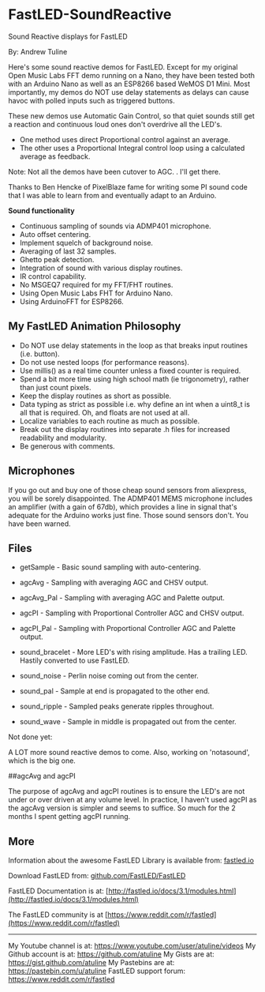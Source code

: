 # FastLED-SoundReactive

Sound Reactive displays for FastLED

By: Andrew Tuline


Here's some sound reactive demos for FastLED. Except for my original Open Music
Labs FFT demo running on a Nano, they have been tested both with an Arduino Nano
as well as an ESP8266 based WeMOS D1 Mini. Most importantly, my demos do NOT use
delay statements as delays can cause havoc with polled inputs such as triggered
buttons.

These new demos use Automatic Gain Control, so that quiet sounds still get a reaction
and continuous loud ones don't overdrive all the LED's.

* One method uses direct Proportional control against an average.
* The other uses a Proportional Integral control loop using a calculated average
  as feedback.

Note: Not all the demos have been cutover to AGC. . I'll get there.


Thanks to Ben Hencke of PixelBlaze fame for writing some PI sound code that I was
able to learn from and eventually adapt to an Arduino.



**Sound functionality**
- Continuous sampling of sounds via ADMP401 microphone.
- Auto offset centering.
- Implement squelch of background noise.
- Averaging of last 32 samples.
- Ghetto peak detection.
- Integration of sound with various display routines.
- IR control capability.
- No MSGEQ7 required for my FFT/FHT routines.
- Using Open Music Labs FHT for Arduino Nano.
- Using ArduinoFFT for ESP8266.


## My FastLED Animation Philosophy

- Do NOT use delay statements in the loop as that breaks input routines (i.e. button).
- Do not use nested loops (for performance reasons).
- Use millis() as a real time counter unless a fixed counter is required.
- Spend a bit more time using high school math (ie trigonometry), rather than just count pixels.
- Keep the display routines as short as possible.
- Data typing as strict as possible i.e. why define an int when a uint8_t is all that is required. Oh, and floats are not used at all.
- Localize variables to each routine as much as possible.
- Break out the display routines into separate .h files for increased readability and modularity.
- Be generous with comments.


## Microphones

If you go out and buy one of those cheap sound sensors from aliexpress, you will be sorely disappointed. The ADMP401 MEMS microphone includes an amplifier (with a gain of 67db), which provides a line in signal that's adequate for the Arduino works just fine. Those sound sensors don't. You have been warned.

## Files

* getSample  - Basic sound sampling with auto-centering.
* agcAvg     - Sampling with averaging AGC and CHSV output.
* agcAvg_Pal - Sampling with averaging AGC and Palette output.
* agcPI      - Sampling with Proportional Controller AGC and CHSV output.
* agcPI_Pal  - Sampling with Proportional Controller AGC and Palette output.


* sound_bracelet - More LED's with rising amplitude. Has a trailing LED. Hastily converted to use FastLED.
* sound_noise    - Perlin noise coming out from the center.
* sound_pal      - Sample at end is propagated to the other end.
* sound_ripple   - Sampled peaks generate ripples throughout.
* sound_wave     - Sample in middle is propagated out from the center.

Not done yet:

A LOT more sound reactive demos to come. Also, working on 'notasound', which is the big one.



##agcAvg and agcPI

The purpose of agcAvg and agcPI routines is to ensure the LED's are not under or over driven at any volume level.
In practice, I haven't used agcPI as the agcAvg version is simpler and seems to suffice.
So much for the 2 months I spent getting agcPI running.



## More

Information about the awesome FastLED Library is available from: [fastled.io](http://fastled.io/)

Download FastLED from: [github.com/FastLED/FastLED](https://github.com/FastLED/FastLED)

FastLED Documentation is at: [http://fastled.io/docs/3.1/modules.html](http://fastled.io/docs/3.1/modules.html)

The FastLED community is at [https://www.reddit.com/r/fastled](https://www.reddit.com/r/fastled)


-----------------------------------------------------------------------------------

My Youtube channel is at:               https://www.youtube.com/user/atuline/videos
My Github account is at:                https://github.com/atuline
My Gists are at:                        https://gist.github.com/atuline
My Pastebins are at:                    https://pastebin.com/u/atuline
FastLED support forum:					https://www.reddit.com/r/fastled
